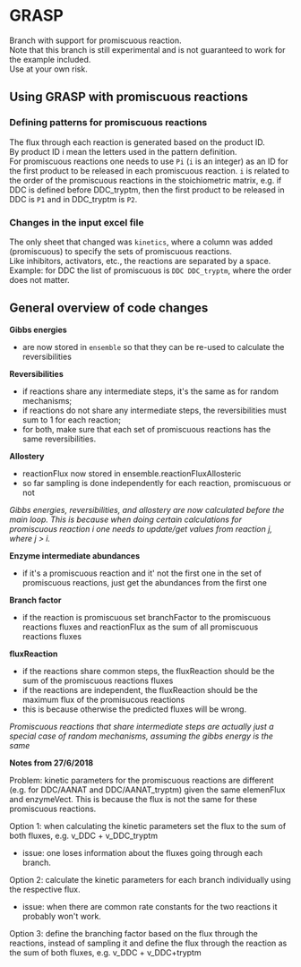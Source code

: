 # GRASP 

Branch with support for promiscuous reaction.  
Note that this branch is still experimental and is not guaranteed to work for the example included.  
Use at your own risk.  


## Using GRASP with promiscuous reactions


### Defining patterns for promiscuous reactions

The flux through each reaction is generated based on the product ID.  
By product ID i mean the letters used in the pattern definition.  
For promiscuous reactions one needs to use `Pi` (`i` is an integer) as an ID for the first product to be released in each promiscuous reaction. 
`i` is related to the order of the promiscuous reactions in the stoichiometric matrix, e.g. if DDC is defined before DDC_tryptm, then the first product to be released in DDC is `P1` and in DDC_tryptm is `P2`.  



### Changes in the input excel file

The only sheet that changed was `kinetics`, where a column was added (promiscuous) to specify the sets of promiscuous reactions.  
Like inhibitors, activators, etc., the reactions are separated by a space.  
Example: for DDC the list of promiscuous is `DDC DDC_tryptm`, where the order does not matter.  




## General overview of code changes


**Gibbs energies**

* are now stored in `ensemble` so that they can be re-used to calculate the reversibilities


**Reversibilities**

* if reactions share any intermediate steps, it's the same as for random mechanisms;
* if reactions do not share any intermediate steps, the reversibilities must sum to 1 for each reaction;
* for both, make sure that each set of promiscuous reactions has the same reversibilities.


**Allostery**

* reactionFlux now stored in ensemble.reactionFluxAllosteric
* so far sampling is done independently for each reaction, promiscuous or not


*Gibbs energies, reversibilities, and allostery are now calculated before the main loop. This is because when doing certain calculations for promiscuous reaction i one needs to update/get values from reaction j, where j > i.*


**Enzyme intermediate abundances**

* if it's a promiscuous reaction and it' not the first one in the set of promiscuous reactions, just get the abundances from the first one


**Branch factor**

* if the reaction is promiscuous set branchFactor to the promiscuous reactions fluxes and reactionFlux as the sum of all promiscuous reactions fluxes


**fluxReaction**

* if the reactions share common steps, the fluxReaction should be the sum of the promiscuous reactions fluxes
* if the reactions are independent, the fluxReaction should be the maximum flux of the promisucous reactions
* this is because otherwise the predicted fluxes will be wrong.


*Promiscuous reactions that share intermediate steps are actually just a special case of random mechanisms, assuming the gibbs energy is the same*


**Notes from 27/6/2018**

Problem: kinetic parameters for the promiscuous reactions are different (e.g. for DDC/AANAT and DDC/AANAT_tryptm) given the same elemenFlux and enzymeVect. This is because the flux is not the same for these promiscuous reactions.

Option 1: when calculating the kinetic parameters set the flux to the sum of both fluxes, e.g. v_DDC + v_DDC_tryptm
 - issue: one loses information about the fluxes going through each branch.

Option 2:  calculate the kinetic parameters for each branch individually using the respective flux.
  - issue: when there are common rate constants for the two reactions it probably won't work.

Option 3: define the branching factor based on the flux through the reactions, instead of sampling it and define the flux through the reaction as the sum of both fluxes, e.g. v_DDC + v_DDC+tryptm
